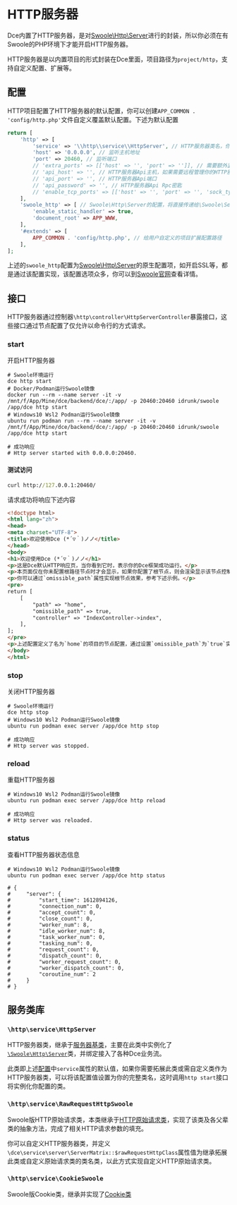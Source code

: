 # HTTP服务器

Dce内置了HTTP服务器，是对[Swoole\Http\Server](/other/links.md#Http服务器)进行的封装，所以你必须在有Swoole的PHP环境下才能开启HTTP服务器。

HTTP服务器是以内置项目的形式封装在Dce里面，项目路径为`project/http`，支持自定义配置、扩展等。


## 配置

HTTP项目配置了HTTP服务器的默认配置，你可以创建`APP_COMMON . 'config/http.php'`文件自定义覆盖默认配置。下述为默认配置

```php
return [
    'http' => [
        'service' => '\\http\\service\\HttpServer', // HTTP服务器类名，你可以在自定义扩展配置中覆盖定义为服务器子类
        'host' => '0.0.0.0', // 监听主机地址
        'port' => 20460, // 监听端口
        // 'extra_ports' => [['host' => '', 'port' => '']], // 需要额外监听的HTTP端口
        // 'api_host' => '', // HTTP服务器Api主机，如果需要远程管理你的HTTP服务器，可以通过此Rpc接口实现
        // 'api_port' => '', // HTTP服务器Api端口
        // 'api_password' => '', // HTTP服务器Api Rpc密匙
        // 'enable_tcp_ports' => [['host' => '', 'port' => '', 'sock_type' => 0]], // 需要额外监听的TCP端口集，配置后将同时开启TCP支持
    ],
    'swoole_http' => [ // Swoole\Http\Server的配置，将直接传递给\Swoole\Server::set方法使用
        'enable_static_handler' => true,
        'document_root' => APP_WWW,
    ],
    '#extends' => [
        APP_COMMON . 'config/http.php', // 给用户自定义的项目扩展配置路径
    ],
];
```

上述的`swoole_http`配置为[Swoole\Http\Server](/other/links.md#http服务器)的原生配置项，如开启SSL等，都是通过该配置实现，该配置选项众多，你可以到[Swoole官网](/other/links.md#Http服务器)查看详情。



## 接口

HTTP服务器通过控制器`\http\controller\HttpServerController`暴露接口，这些接口通过节点配置了仅允许以命令行的方式请求。


### start

开启HTTP服务器

```shell
# Swoole环境运行
dce http start
# Docker/Podman运行Swoole镜像
docker run --rm --name server -it -v /mnt/f/App/Mine/dce/backend/dce/:/app/ -p 20460:20460 idrunk/swoole /app/dce http start
# Windows10 Wsl2 Podman运行Swoole镜像
ubuntu run podman run --rm --name server -it -v /mnt/f/App/Mine/dce/backend/dce/:/app/ -p 20460:20460 idrunk/swoole /app/dce http start

# 成功响应
# Http server started with 0.0.0.0:20460.
```

#### 测试访问
```cmd
curl http://127.0.0.1:20460/
```

请求成功将响应下述内容
```html
<!doctype html>
<html lang="zh">
<head>
<meta charset="UTF-8">
<title>欢迎使用Dce (*´▽｀)ノノ</title>
</head>
<body>
<h1>欢迎使用Dce (*´▽｀)ノノ</h1>
<p>这是Dce默认HTTP响应页，当你看到它时，表示你的Dce框架成功运行。</p>
<p>本页面仅在你未配置根路径节点时才会显示，如果你配置了根节点，则会渲染显示该节点控制器的响应内容。</p>
<p>你可以通过`omissible_path`属性实现根节点效果，参考下述示例。</p>
<pre>
return [
    [
        "path" => "home",
        "omissible_path" => true,
        "controller" => "IndexController->index",
    ],
];
</pre>
<p>上述配置定义了名为`home`的项目的节点配置，通过设置`omissible_path`为`true`实现可省略路径访问，即你可以通过`http://127.0.0.1/`路径请求`IndexController->index`控制器方法。</p>
</body>
</html>
```


### stop

关闭HTTP服务器

```shell
# Swoole环境运行
dce http stop
# Windows10 Wsl2 Podman运行Swoole镜像
ubuntu run podman exec server /app/dce http stop

# 成功响应
# Http server was stopped.
```


### reload

重载HTTP服务器

```shell
# Windows10 Wsl2 Podman运行Swoole镜像
ubuntu run podman exec server /app/dce http reload

# 成功响应
# Http server was reloaded.
```


### status

查看HTTP服务器状态信息

```shell
# Windows10 Wsl2 Podman运行Swoole镜像
ubuntu run podman exec server /app/dce http status

# {
#     "server": {
#         "start_time": 1612894126,
#         "connection_num": 0,
#         "accept_count": 0,
#         "close_count": 0,
#         "worker_num": 8,
#         "idle_worker_num": 8,
#         "task_worker_num": 0,
#         "tasking_num": 0,
#         "request_count": 0,
#         "dispatch_count": 0,
#         "worker_request_count": 0,
#         "worker_dispatch_count": 0,
#         "coroutine_num": 2
#     }
# }
```


## 服务类库

### `\http\service\HttpServer`

HTTP服务器类，继承于[服务器基类](/service/README.md#服务器基类)，主要在此类中实例化了[`\Swoole\Http\Server`](/other/links.md#Http服务器)类，并绑定接入了各种Dce业务流。

此类即上述[配置](#配置)中`service`属性的默认值，如果你需要拓展此类或需自定义类作为HTTP服务器类，可以将该配置值设置为你的完整类名，这时调用`http start`接口将实例化你配置的类。



### `\http\service\RawRequestHttpSwoole`

Swoole版HTTP原始请求类，本类继承于[HTTP原始请求类](/request/raw.md#dce-project-request-rawrequesthttp)，实现了该类及各父辈类的抽象方法，完成了相关HTTP请求参数的填充。

你可以自定义HTTP服务器类，并定义`\dce\service\server\ServerMatrix::$rawRequestHttpClass`属性值为继承拓展此类或自定义原始请求类的类名类，以此方式实现自定义HTTP原始请求类。



### `\http\service\CookieSwoole`

Swoole版Cookie类，继承并实现了[Cookie类](/request/cookie.md)



